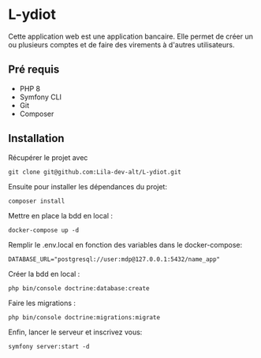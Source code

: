 # L-ydiot
 Cette application web est une application bancaire. Elle permet de créer un ou plusieurs comptes et de faire des virements à d'autres utilisateurs. 

## Pré requis 
- PHP 8
- Symfony CLI
- Git 
- Composer

## Installation

Récupérer le projet avec 

```git clone git@github.com:Lila-dev-alt/L-ydiot.git ```

Ensuite pour installer les dépendances du projet:

```composer install```

Mettre en place la bdd en local :

``` docker-compose up -d ```

Remplir le .env.local en fonction des variables dans le docker-compose:

```DATABASE_URL="postgresql://user:mdp@127.0.0.1:5432/name_app"```

Créer la bdd en local :

``` php bin/console doctrine:database:create ```

Faire les migrations :

```php bin/console doctrine:migrations:migrate```

Enfin, lancer le serveur et inscrivez vous:

```symfony server:start -d```


